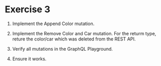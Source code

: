 # Exercise 3

1. Implement the Append Color mutation.

2. Implement the Remove Color and Car mutation. For the returm type, reture the color/car which was deleted from the REST API.

3. Verify all mutations in the GraphQL Playground.

4. Ensure it works.